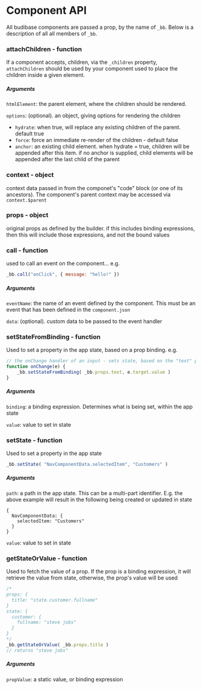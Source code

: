 # Component API

All budibase components are passed a prop, by the name of `_bb`. Below is a description of all all members of `_bb`.

### attachChildren - function

If a component accepts, children, via the `_children` property, `attachChildren` should be used by your component used to place the children inside a given element.

##### Arguments

`htmlElement`: the parent element, where the children should be rendered.

`options`: (optional). an object, giving options for rendering the children

- `hydrate`: when true, will replace any existing children of the parent. default true
- `force`: force an immediate re-render of the children - default false 
- `anchor`: an existing child element. when hydrate = true, children will be appended after this item. if no anchor is supplied, child elements will be appended after the last child of the parent

### context - object

context data passed in from the componet's "code" block (or one of its ancestors). The component's parent context may be accessed via `context.$parent`

### props - object

original props as defined by the builder. if this includes binding expressions, then this will include those expressions, and not the bound values

### call - function

 used to call an event on the component... e.g. 

```javascript
_bb.call("onClick", { message: "hello!" })
```

##### Arguments

`eventName`: the name of an event defined by the component. This must be an event that has been defined in the `component.json`

`data`: (optional). custom data to be passed to the event handler

### setStateFromBinding - function

Used to set a property in the app state, based on a prop binding. e.g.

```javascript
// the onChange handler of an input - sets state, based on the "text" prop
function onChange(e) {
	_bb.setStateFromBinding( _bb.props.text, e.target.value )
}
```

##### Arguments

`binding`: a binding expression. Determines what is being set, within the app state

`value`: value to set in state

### setState - function

Used to set a property in the app state

```javascript
_bb.setState( "NavComponentData.selectedItem", "Customers" )
```

##### Arguments

`path`: a path in the app state. This can be a multi-part identifier. E.g. the above example will result in the following being created or updated in state

```
{
  NavComponentData: {
    selectedItem: "Customers"
  }
}
```

`value`: value to set in state

### getStateOrValue - function

Used to fetch the value of a prop. If the prop is a binding expression, it will retrieve the value from state, otherwise, the prop's value will be used

```javascript
/*
props: {
  title: "state.customer.fullname"
}
state: {
  customer: {
    fullname: "steve jobs"
  }
}
*/
_bb.getStateOrValue( _bb.props.title )
// returns "steve jobs"
```

##### Arguments

`propValue`: a static value, or binding expression